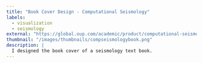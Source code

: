 ```yaml
---
title: "Book Cover Design - Computational Seismology"
labels:
  - visualization
  - seismology
external: "https://global.oup.com/academic/product/computational-seismology-9780198717409?cc=de&lang=en&"
thumbnail: "/images/thumbnails/compseismologybook.png"
description: |
  I designed the book cover of a seismology text book.
---
```

